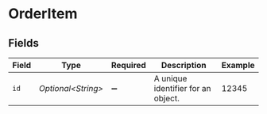 # OrderItem


## Fields

| Field                              | Type                               | Required                           | Description                        | Example                            |
| ---------------------------------- | ---------------------------------- | ---------------------------------- | ---------------------------------- | ---------------------------------- |
| `id`                               | *Optional\<String>*                | :heavy_minus_sign:                 | A unique identifier for an object. | 12345                              |